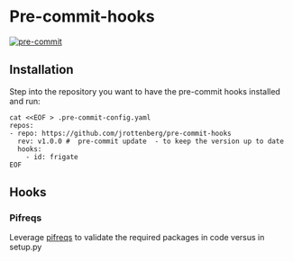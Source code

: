 # Pre-commit-hooks

[![pre-commit](https://img.shields.io/badge/pre--commit-enabled-brightgreen?logo=pre-commit&logoColor=white)](https://github.com/pre-commit/pre-commit)

## Installation


Step into the repository you want to have the pre-commit hooks installed and run:


```
cat <<EOF > .pre-commit-config.yaml
repos:
- repo: https://github.com/jrottenberg/pre-commit-hooks
  rev: v1.0.0 #  pre-commit update  - to keep the version up to date
  hooks:
    - id: frigate
EOF
```

## Hooks


### Pifreqs


Leverage [pifreqs](https://github.com/bndr/pipreqs) to validate the required packages in code versus in setup.py